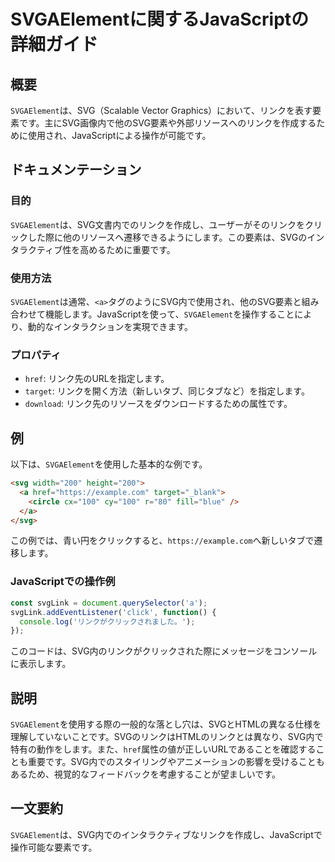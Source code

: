 <!--
Meta Description: # SVGAElementに関するJavaScriptの詳細ガイド ## 概要 `SVGAElement`は、SVG（Scalable Vector Graphics）において、リンクを表す要素です。主にSVG画像内で他のSVG要素や外部リソースへのリンクを作成するために使用され、JavaScrip...
Meta Keywords: svgaelement, svg, href, target, 200
-->

# SVGAElementに関するJavaScriptの詳細ガイド

## 概要
`SVGAElement`は、SVG（Scalable Vector Graphics）において、リンクを表す要素です。主にSVG画像内で他のSVG要素や外部リソースへのリンクを作成するために使用され、JavaScriptによる操作が可能です。

## ドキュメンテーション
### 目的
`SVGAElement`は、SVG文書内でのリンクを作成し、ユーザーがそのリンクをクリックした際に他のリソースへ遷移できるようにします。この要素は、SVGのインタラクティブ性を高めるために重要です。

### 使用方法
`SVGAElement`は通常、`<a>`タグのようにSVG内で使用され、他のSVG要素と組み合わせて機能します。JavaScriptを使って、`SVGAElement`を操作することにより、動的なインタラクションを実現できます。

### プロパティ
- `href`: リンク先のURLを指定します。
- `target`: リンクを開く方法（新しいタブ、同じタブなど）を指定します。
- `download`: リンク先のリソースをダウンロードするための属性です。

## 例
以下は、`SVGAElement`を使用した基本的な例です。

```html
<svg width="200" height="200">
  <a href="https://example.com" target="_blank">
    <circle cx="100" cy="100" r="80" fill="blue" />
  </a>
</svg>
```

この例では、青い円をクリックすると、`https://example.com`へ新しいタブで遷移します。

### JavaScriptでの操作例
```javascript
const svgLink = document.querySelector('a');
svgLink.addEventListener('click', function() {
  console.log('リンクがクリックされました。');
});
```

このコードは、SVG内のリンクがクリックされた際にメッセージをコンソールに表示します。

## 説明
`SVGAElement`を使用する際の一般的な落とし穴は、SVGとHTMLの異なる仕様を理解していないことです。SVGのリンクはHTMLのリンクとは異なり、SVG内で特有の動作をします。また、`href`属性の値が正しいURLであることを確認することも重要です。SVG内でのスタイリングやアニメーションの影響を受けることもあるため、視覚的なフィードバックを考慮することが望ましいです。

## 一文要約
`SVGAElement`は、SVG内でのインタラクティブなリンクを作成し、JavaScriptで操作可能な要素です。